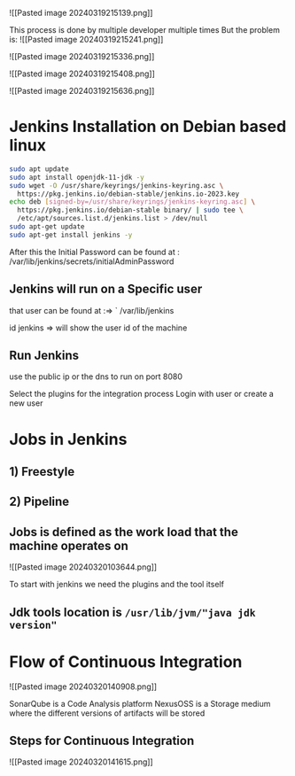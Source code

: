 ![[Pasted image 20240319215139.png]]

This process is done by multiple developer multiple times 
But the problem is:
![[Pasted image 20240319215241.png]]

![[Pasted image 20240319215336.png]]

![[Pasted image 20240319215408.png]]

![[Pasted image 20240319215636.png]]

# Jenkins Installation on Debian based linux

```bash
sudo apt update 
sudo apt install openjdk-11-jdk -y
sudo wget -O /usr/share/keyrings/jenkins-keyring.asc \
  https://pkg.jenkins.io/debian-stable/jenkins.io-2023.key
echo deb [signed-by=/usr/share/keyrings/jenkins-keyring.asc] \
  https://pkg.jenkins.io/debian-stable binary/ | sudo tee \
  /etc/apt/sources.list.d/jenkins.list > /dev/null
sudo apt-get update
sudo apt-get install jenkins -y
```

After this the Initial Password can be found at : /var/lib/jenkins/secrets/initialAdminPassword

## Jenkins will run on a Specific user 
that user can be found at :=> ` /var/lib/jenkins

id jenkins => will show the user id of the machine

## Run Jenkins

use the public ip or the dns to run on port 8080

Select the plugins for the integration process
Login with user or create a new user 

# Jobs in Jenkins
## 1) Freestyle
## 2) Pipeline

## Jobs is defined as the work load that the machine operates on 

![[Pasted image 20240320103644.png]]

To start with jenkins we need the plugins and the tool itself

## Jdk tools location is `/usr/lib/jvm/"java jdk version"`


# Flow of Continuous Integration

![[Pasted image 20240320140908.png]]

SonarQube is a Code Analysis platform
NexusOSS is a Storage medium where the different versions of artifacts will be stored 

## Steps for Continuous Integration
![[Pasted image 20240320141615.png]]

